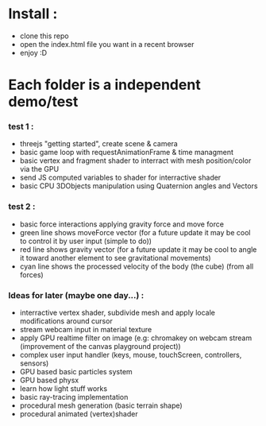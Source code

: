 # Install :

* clone this repo
* open the index.html file you want in a recent browser
* enjoy :D

# Each folder is a independent demo/test

### test 1 :  
* threejs "getting started", create scene & camera
* basic game loop with requestAnimationFrame & time managment 
* basic vertex and fragment shader to interract with mesh position/color via the GPU
* send JS computed variables to shader for interractive shader
* basic CPU 3DObjects manipulation using Quaternion angles and Vectors

### test 2 :  
* basic force interactions applying gravity force and move force
* green line shows moveForce vector (for a future update it may be cool to control it by user input (simple to do))
* red line shows gravity vector (for a future update it may be cool to angle it toward another element to see gravitational movements)
* cyan line shows the processed velocity of the body (the cube) (from all forces)

### Ideas for later (maybe one day...) :  
* interractive vertex shader, subdivide mesh and apply locale modifications around cursor
* stream webcam input in material texture
* apply GPU realtime filter on image (e.g: chromakey on webcam stream (improvement of the canvas playground project))
* complex user input handler (keys, mouse, touchScreen, controllers, sensors)
* GPU based basic particles system
* GPU based physx
* learn how light stuff works
* basic ray-tracing implementation
* procedural mesh generation (basic terrain shape)
* procedural animated (vertex)shader